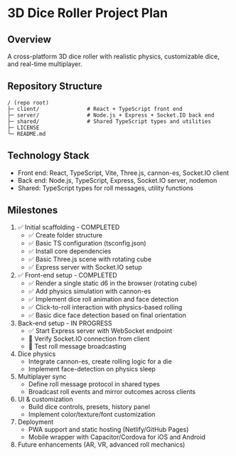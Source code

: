 # 3D Dice Roller Project Plan

## Overview
A cross-platform 3D dice roller with realistic physics, customizable dice, and real-time multiplayer.

## Repository Structure
```
/ (repo root)
├─ client/               # React + TypeScript front end
├─ server/               # Node.js + Express + Socket.IO back end
├─ shared/               # Shared TypeScript types and utilities
├─ LICENSE
└─ README.md
``` 

## Technology Stack
- Front end: React, TypeScript, Vite, Three.js, cannon-es, Socket.IO client
- Back end: Node.js, TypeScript, Express, Socket.IO server, nodemon
- Shared: TypeScript types for roll messages, utility functions

## Milestones
1. ✅ Initial scaffolding - COMPLETED
   - ✅ Create folder structure
   - ✅ Basic TS configuration (tsconfig.json)
   - ✅ Install core dependencies
   - ✅ Basic Three.js scene with rotating cube
   - ✅ Express server with Socket.IO setup
2. ✅ Front-end setup - COMPLETED  
   - ✅ Render a single static d6 in the browser (rotating cube)
   - ✅ Add physics simulation with cannon-es
   - ✅ Implement dice roll animation and face detection
   - ✅ Click-to-roll interaction with physics-based rolling
   - ✅ Basic dice face detection based on final orientation
3. Back-end setup - IN PROGRESS  
   - ✅ Start Express server with WebSocket endpoint
   - 🔄 Verify Socket.IO connection from client
   - 🔄 Test roll message broadcasting
4. Dice physics
   - Integrate cannon-es, create rolling logic for a die
   - Implement face-detection on physics sleep
5. Multiplayer sync
   - Define roll message protocol in shared types
   - Broadcast roll events and mirror outcomes across clients
6. UI & customization
   - Build dice controls, presets, history panel
   - Implement color/texture/font customization
7. Deployment
   - PWA support and static hosting (Netlify/GitHub Pages)
   - Mobile wrapper with Capacitor/Cordova for iOS and Android
8. Future enhancements (AR, VR, advanced roll mechanics)
